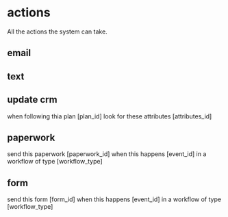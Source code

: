 # actions
All the actions the system can take.

## email

## text

## update crm
when following thia plan [plan_id] look for these attributes [attributes_id] 

## paperwork
send this paperwork [paperwork_id] when this happens [event_id] in a workflow of type [workflow_type]

## form
send this form [form_id] when this happens [event_id] in a workflow of type [workflow_type]